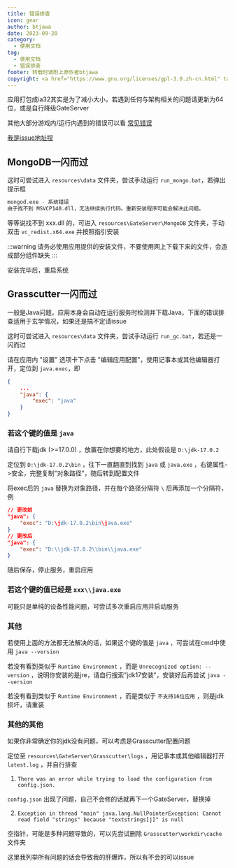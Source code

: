 ```yaml
---
title: 错误排查
icon: gear
author: btjawa
date: 2023-09-20
category:
  - 使用文档
tag:
  - 使用文档
  - 错误排查
footer: 转载时请附上原作者btjawa
copyright: <a href="https://www.gnu.org/licenses/gpl-3.0.zh-cn.html" target="_blank">GPL-3.0 协议</a>&nbsp;版权所有 © 2023 <a href="https://github.com/btjawa/BGP-docs" target="_blank">btjawa</a>
---
```


应用打包成ia32其实是为了减小大小，若遇到任何与架构相关的问题请更新为64位，或是自行降级GateServer

其他大部分游戏内/运行内遇到的错误可以看 [常见错误](/errors/README.md)

<!-- more -->

[我是issue地址捏](https://github.com/btjawa/BTJGenshinPS/issues)

## MongoDB一闪而过

这时可尝试进入 `resources\data` 文件夹，尝试手动运行 `run_mongo.bat`，若弹出提示框

```sh
mongod.exe - 系统错误
由于找不到 MSVCP140.dll，无法继续执行代码。重新安装程序可能会解决此问题。
```

等等说找不到 xxx.dll 的，可进入 `resources\GateServer\MongoDB` 文件夹，手动双击 `vc_redist.x64.exe` 并按照指引安装

:::warning
请务必使用应用提供的安装文件，不要使用网上下载下来的文件，会造成部分组件缺失
:::

安装完毕后，重启系统

## Grasscutter一闪而过

一般是Java问题，应用本身会自动在运行服务时检测并下载Java，下面的错误排查适用于玄学情况，如果还是搞不定请issue

这时可尝试进入 `resources\data` 文件夹，尝试手动运行 `run_gc.bat`，若还是一闪而过

请在应用内 "设置" 选项卡下点击 "编辑应用配置"，使用记事本或其他编辑器打开，定位到 `java.exec`，即

```json
{
    ...
    "java": {
        "exec": "java"
    }
}
```

### 若这个键的值是 `java`

请自行下载jdk (>=17.0.0) ，放置在你想要的地方，此处假设是 `D:\jdk-17.0.2`

定位到 `D:\jdk-17.0.2\bin` ，往下一直翻直到找到 `java` 或 `java.exe` ，右键属性->安全，完整复制"对象路径"，随后转到配置文件

将exec后的 `java` 替换为对象路径，并在每个路径分隔符 `\` 后再添加一个分隔符，例

```json
// 更改前
"java": {
    "exec": "D:\jdk-17.0.2\bin\java.exe"
}
// 更改后
"java": {
    "exec": "D:\\jdk-17.0.2\\bin\\java.exe"
}
```

随后保存，停止服务，重启应用

### 若这个键的值已经是 `xxx\\java.exe`

可能只是单纯的设备性能问题，可尝试多次重启应用并启动服务

### 其他

若使用上面的方法都无法解决的话，如果这个键的值是 `java` ，可尝试在cmd中使用 `java --version`

若没有看到类似于 `Runtime Environment` ，而是 `Unrecognized option: --version` ，说明你安装的是jre，请自行搜索"jdk17安装"，安装好后再尝试 `java --version`

若没有看到类似于 `Runtime Environment` ，而是类似于 `不支持16位应用` ，则是jdk损坏，请重装

### 其他的其他

如果你非常确定你的jdk没有问题，可以考虑是Grasscutter配置问题

定位至 `resources\GateServer\Grasscutter\logs` ，用记事本或其他编辑器打开 `latest.log` ，并自行排查

1. `There was an error while trying to load the configuration from config.json.`

`config.json` 出现了问题，自己不会修的话就再下一个GateServer，替换掉

2. `Exception in thread "main" java.lang.NullPointerException: Cannot read field "strings" because "textstrings[j]" is null`
   
空指针，可能是多种问题导致的，可以先尝试删除 `Grasscutter\workdir\cache` 文件夹

这里我列举所有问题的话会导致我的肝爆炸，所以有不会的可以issue